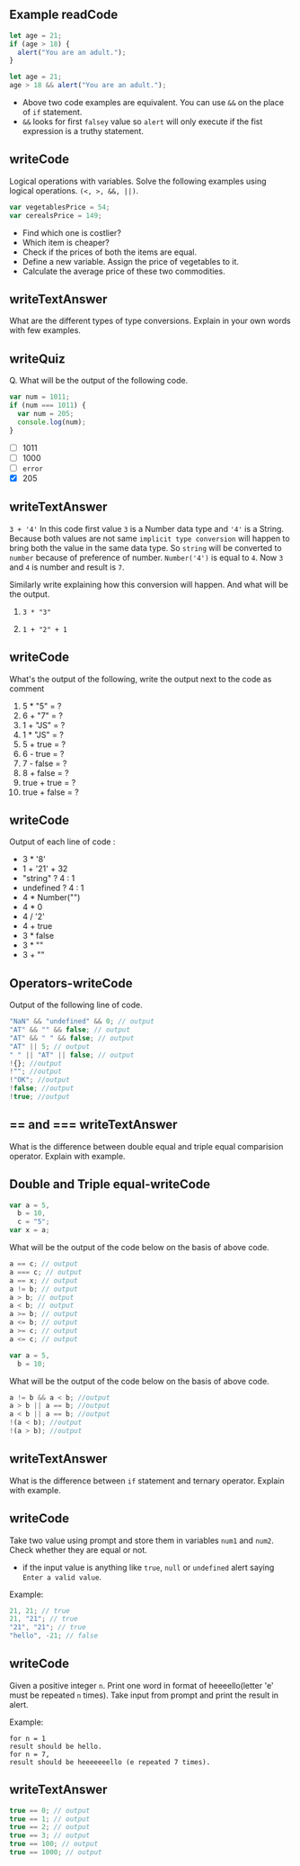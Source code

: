 ## Example readCode

```js
let age = 21;
if (age > 18) {
  alert("You are an adult.");
}
```

```js
let age = 21;
age > 18 && alert("You are an adult.");
```

- Above two code examples are equivalent. You can use `&&` on the place of `if` statement.
- `&&` looks for first `falsey` value so `alert` will only execute if the fist expression is a truthy statement.

## writeCode

Logical operations with variables. Solve the following examples using logical operations. `(<, >, &&, ||)`.

```js
var vegetablesPrice = 54;
var cerealsPrice = 149;
```

- Find which one is costlier?
- Which item is cheaper?
- Check if the prices of both the items are equal.
- Define a new variable. Assign the price of vegetables to it.
- Calculate the average price of these two commodities.

## writeTextAnswer

What are the different types of type conversions. Explain in your own words with few examples.

## writeQuiz

Q. What will be the output of the following code.

```js
var num = 1011;
if (num === 1011) {
  var num = 205;
  console.log(num);
}
```

- [ ] 1011
- [ ] 1000
- [ ] `error`
- [x] 205

## writeTextAnswer

`3 + '4'` 
In this code first value `3` is a Number data type and `'4'` is a String. Because both values are not same `implicit type conversion` will happen to bring both the value in the same data type. So `string` will be converted to `number` because of preference of number. `Number('4')` is equal to `4`. Now `3` and `4` is number and result is `7`.

Similarly write explaining how this conversion will happen. And what will be the output.

1. `3 * "3"`

2. `1 + "2" + 1`

## writeCode

What's the output of the following, write the output next to the code as comment

1. 5 * "5" = ?
2. 6 + "7" = ?
3. 1 + "JS" = ?
4. 1 * "JS" = ?
5. 5 + true = ?
6. 6 - true = ?
7. 7 - false = ?
8. 8 + false = ?
9. true + true = ?
10. true + false = ?

## writeCode

Output of each line of code :

- 3 * '8'
- 1 + '21' + 32
- "string" ? 4 : 1
- undefined ? 4 : 1
- 4 * Number("")
- 4 * 0
- 4 / '2'
- 4 + true
- 3 * false
- 3 * ""
- 3 + ""

## Operators-writeCode

Output of the following line of code.

```js
"NaN" && "undefined" && 0; // output
"AT" && "" && false; // output
"AT" && " " && false; // output
"AT" || 5; // output
" " || "AT" || false; // output
!{}; //output
!""; //output
!"OK"; //output
!false; //output
!true; //output
```

## == and === writeTextAnswer

What is the difference between double equal and triple equal comparision operator. Explain with example.

## Double and Triple equal-writeCode

```js
var a = 5,
  b = 10,
  c = "5";
var x = a;
```

What will be the output of the code below on the basis of above code.

```js
a == c; // output
a === c; // output
a == x; // output
a != b; // output
a > b; // output
a < b; // output
a >= b; // output
a <= b; // output
a >= c; // output
a <= c; // output
```



```js
var a = 5,
  b = 10;
```

What will be the output of the code below on the basis of above code.

```js
a != b && a < b; //output
a > b || a == b; //output
a < b || a == b; //output
!(a < b); //output
!(a > b); //output
```

## writeTextAnswer

What is the difference between `if` statement and ternary operator. Explain with example.

## writeCode

Take two value using prompt and store them in variables `num1` and `num2`. Check whether they are equal or not.

- if the input value is anything like `true`, `null` or `undefined` alert saying `Enter a valid value`.

Example:

```js
21, 21; // true
21, "21"; // true
"21", "21"; // true
"hello", -21; // false
```

## writeCode

Given a positive integer `n`. Print one word in format of heeeello(letter 'e' must be repeated `n` times). Take input from prompt and print the result in alert.

Example:

```
for n = 1
result should be hello.
for n = 7,
result should be heeeeeeello (e repeated 7 times).
```

## writeTextAnswer

```js
true == 0; // output
true == 1; // output
true == 2; // output
true == 3; // output
true == 100; // output
true == 1000; // output
```
